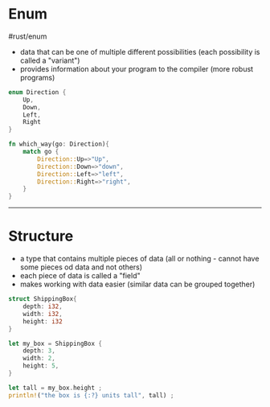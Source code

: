

# Enum
#rust/enum 
- data that can be one of multiple different possibilities (each possibility is called a "variant")
- provides information about your program to the compiler (more robust programs)

```rust
enum Direction {
	Up,
	Down,
	Left,
	Right	
}

fn which_way(go: Direction){
	match go {
		Direction::Up=>"Up",
		Direction::Down=>"down",
		Direction::Left=>"left",
		Direction::Right=>"right",
	}
}
```

--------
# Structure
- a type that contains multiple pieces of data (all or nothing - cannot have some pieces od data and not others)
- each piece of data is called a "field"
- makes working with data easier (similar data can be grouped together)

```rust
struct ShippingBox{
	depth: i32,
	width: i32,
	height: i32
}

let my_box = ShippingBox {
	depth: 3,
	width: 2,
	height: 5,
}

let tall = my_box.height ;
println!("the box is {:?} units tall", tall) ;
```



